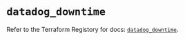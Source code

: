 # `datadog_downtime`

Refer to the Terraform Registory for docs: [`datadog_downtime`](https://registry.terraform.io/providers/datadog/datadog/3.25.0/docs/resources/downtime).
